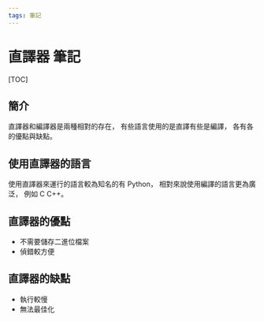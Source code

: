 ```yaml
---
tags: 筆記
---
```


# 直譯器 筆記

[TOC]

## 簡介

直譯器和編譯器是兩種相對的存在，
有些語言使用的是直譯有些是編譯，
各有各的優點與缺點。  

## 使用直譯器的語言

使用直譯器來運行的語言較為知名的有 Python，
相對來說使用編譯的語言更為廣泛，
例如 C C++。  

## 直譯器的優點

- 不需要儲存二進位檔案
- 偵錯較方便

## 直譯器的缺點

- 執行較慢
- 無法最佳化

